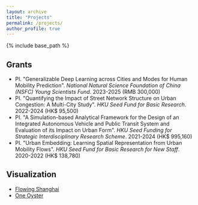 ```yaml
---
layout: archive
title: "Projects"
permalink: /projects/
author_profile: true
---
```


{% include base_path %}

## Grants
* PI. "Generalizable Deep Learning across Cities and Modes for Human Mobility Prediction". *National Natural Science Foundation of China (NSFC) Young Scientists Fund*. 2023-2025 (RMB 300,000)
* PI. "Quantifying the Impact of Street Network Structure on Urban Congestion: A Multi-City Study". *HKU Seed Fund for Basic Research*. 2022-2024 (HK$ 95,500)
* PI. "A Simulation-based Analytical Framework for the Design of an Integrated Autonomous Vehicle and Public Transit System and Evaluation of its Impact on Urban Form". *HKU Seed Funding for Strategic Interdisciplinary Research Scheme*. 2021-2024 (HK$ 995,160)
* PI. "Urban Embedding: Learning Spatial Representation from Urban Mobility Flows". *HKU Seed Fund for Basic Research for New Staff*. 2020-2022 (HK$ 138,780)


## Visualization
* [Flowing Shanghai](http://web.mit.edu/zhanzhao/www/flowing-shanghai/)
* [One Oyster](http://zhanzhaowf.github.io/one_oyster/)
